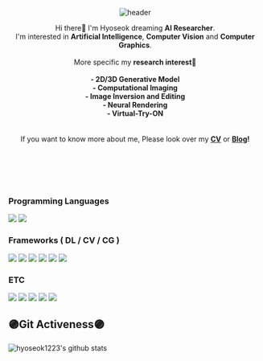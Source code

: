 <div align=center>

![header](https://capsule-render.vercel.app/api?type=rect&color=292d3e&height=300&section=header&text=HyoSeok&fontSize=90&fontColor=ae82cf)

Hi there👋 I'm Hyoseok dreaming **AI Researcher**.<br> I'm interested in **Artificial Intelligence**, **Computer Vision** and **Computer Graphics**. 
<br><br> More specific my **research interest**🔎
    <br><br>
    **- 2D/3D Generative Model<br>
    - Computational Imaging<br>
    - Image Inversion and Editing<br>
    - Neural Rendering<br>
    - Virtual-Try-ON<br>**
<br><br>
If you want to know more about me, Please look over my **[CV](https://drive.google.com/file/d/1EwILxhlRNZkyqOU0VWK-9bbeeKI3JV_3/view?usp=share_link)** or **[Blog](https://hyoseok-personality.tistory.com/)!**
</div> 

<br><br><br><br>


<div align=left>
  
### Programming Languages
<img src="https://img.shields.io/badge/Python-3776AB?style=flat-plastic&logo=Python&logoColor=white"/>
<img src="https://img.shields.io/badge/C++-00599C?style=flat-plastic&logo=cplusplus&logoColor=white"/>
<br>
    
    
### Frameworks ( DL / CV / CG )
<img src="https://img.shields.io/badge/Pytorch-EE4C2C?style=flat-plastic&logo=Pytorch&logoColor=white"/>
<img src="https://img.shields.io/badge/Pytorch Lightning-792EE5?style=flat-plastic&logo=Pytorch Lightning&logoColor=white"/>
<img src="https://img.shields.io/badge/Pytorch 3d-A100FF?style=flat-plastic&logoColor=white"/>
<img src="https://img.shields.io/badge/OpenGL-5586A4?style=flat-plastic&logo=OpenGL&logoColor=white"/>
<img src="https://img.shields.io/badge/OpenCV-5C3EE8?style=flat-plastic&logo=OpenCV&logoColor=white"/>
<img src="https://img.shields.io/badge/MMlab_Framework-0000FF?style=flat-plastic&logoColor=white"/>
<br>
    
    
### ETC
<img src="https://img.shields.io/badge/Wandb-FFBE00?style=flat-plastic&logo=Weightsandbiases&logoColor=white"/>
<img src="https://img.shields.io/badge/Gradio-F36D00?style=flat-plastic&logoColor=white"/>
<img src="https://img.shields.io/badge/Streamlit-FF4B4B?style=flat-plastic&logo=Streamlit&logoColor=white"/>
<img src="https://img.shields.io/badge/Docker-2496ED?style=flat-plastic&logo=Docker&logoColor=white"/>
<img src="https://img.shields.io/badge/MySQL-4479A1?style=flat-plastic&logo=MySQL&logoColor=white"/>




## **🟣Git Activeness🟣**
![hyoseok1223's github stats](https://github-readme-stats.vercel.app/api?username=hyoseok1223&show_icons=true&theme=material-palenight)
</div> 
<!-- https://github.com/anuraghazra/github-readme-stats/blob/master/themes/README.md 테마 모음 -->
<!--
[![Hits](https://hits.seeyoufarm.com/api/count/incr/badge.svg?url=https%3A%2F%2Fgithub.com%2Fhyoseok1223&count_bg=%2379C83D&title_bg=%23555555&icon=&icon_color=%23E7E7E7&title=hits&edge_flat=false)](https://hits.seeyoufarm.com)
-->
<!--
**hyoseok1223/hyoseok1223** is a ✨ _special_ ✨ repository because its `README.md` (this file) appears on your GitHub profile.

Here are some ideas to get you started:

- 🔭 I’m currently working on ...
- 🌱 I’m currently learning ...
- 👯 I’m looking to collaborate on ...
- 🤔 I’m looking for help with ...
- 💬 Ask me about ...
- 📫 How to reach me: ...
- 😄 Pronouns: ...
- ⚡ Fun fact: ...


### 📞Contact📞
<a href="mailto:dlgytjr99999@kookmin.ac.kr">
    <img src="https://img.shields.io/badge/Gmail-d14836?style=flat&logo=Gmail&logoColor=white"/></a>&nbsp 
</a>
<br><br>

-->
